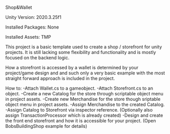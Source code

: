 Shop&Wallet

Unity Version: 2020.3.25f1

Installed Packages:
None

Installed Assets:
TMP

This project is a basic template used to create a shop / storefront for unity projects.
It is still lacking some flexibility and functionality and is mostly focused on the backend logic.

How a storefront is accessed by a wallet is determined by your project/game design and and such
only a very basic example with the most straight forward approach is included in the project.

How to:
-Attach Wallet.cs to a gameobject. 
-Attach Storefront.cs to an object. 
-Create a new Catalog for the store through <ShopWallet> scriptable object menu in project assets.
-Create new Merchandise for the store though <ShopWallet> sriptable object menu in project assets.
-Assign Merchandise to the created Catalog.
-Assign Catalog to Storefront via inspector reference. 
(Optionally also assign TransactionProcessor which is already created)
-Design and create the front end storefront and how it is accessible for your project.
(Open BobsBuildingShop example for details)
